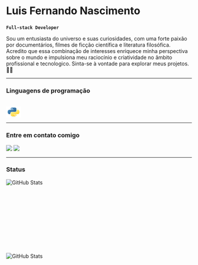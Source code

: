 # Luis Fernando Nascimento

**`Full-stack Developer`**

Sou um entusiasta do universo e suas curiosidades, com uma forte paixão por documentários, filmes de ficção científica e literatura filosófica. Acredito que essa combinação de interesses enriquece minha perspectiva sobre o mundo e impulsiona meu raciocínio e criatividade no âmbito profissional e tecnologico. Sinta-se à vontade para explorar meus projetos. 🚀✨

---

### Linguagens de programação
<div style="display: inline_block"><br>
<img align="center" alt="Luisantz-Python" height="30" width="40" src="https://raw.githubusercontent.com/devicons/devicon/master/icons/python/python-original.svg">
   </div>

   ---

### Entre em contato comigo
<div> 
   <a href = "mailto:contatoluis.fnascimento@gmail.com"><img src="https://img.shields.io/badge/-Gmail-%23333?style=for-the-badge&logo=gmail&logoColor=red" target="_"></a>
   <a href="https://www.linkedin.com/in/luis-fernando-nascimento-6b52a2128/" target="_blank"><img src="https://img.shields.io/badge/-LinkedIn-%230077B5?style=for-the-badge&logo=linkedin&logoColor=white" target="_blank"></a> 
 </div>

---

### Status
<p>
   <img 
     align="left" 
     alt="GitHub Stats" 
     height="200" 
     width="400"
     style="padding-right: 10px;" 
     src="https://github-readme-stats.vercel.app/api?username=luisantz&show_icons=true&theme=dark&include_all_commits=true&locale=pt-br" 
   />
 
 <img 
       align="left" 
       alt="GitHub Stats" 
       height="200" 
       width="550"
       src="https://github-readme-stats.vercel.app/api/top-langs/?username=luisantz&theme=dark&layout=compact&custom_title=Tecnologias&langs_count=9" 
   />
 
 </p>

 
